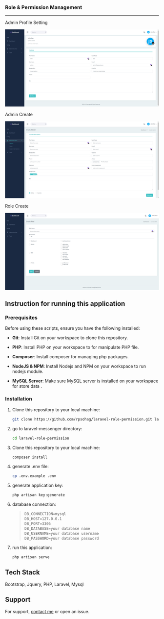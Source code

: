 ### Role & Permission Management

--------

<p> Admin Profile Setting </p>
<p align="center">
 <img alt="Admin profile setting" src="public/dashboard-assets/images/readme/admin-profile-setting.png">
</p>

<p> Admin Create </p>
<p align="center">
 <img alt="Admin profile setting" src="public/dashboard-assets/images/readme/admin-create.png">
</p>

<p> Role Create </p>
<p align="center">
 <img alt="Admin profile setting" src="public/dashboard-assets/images/readme/role-create.png">
</p>

## Instruction for running this application



### Prerequisites

Before using these scripts, ensure you have the following installed:

- **Git**: Install Git on your workspace to clone this repository.

- **PHP**: Install PHP on your workspace to for manipulate PHP file.

- **Composer**: Install composer for managing php packages.

- **NodeJS & NPM**: Install Nodejs and NPM on your workspace to run nodejs module.

- **MySQL Server**: Make sure MySQL server is installed on your workspace for store data .

### Installation

1. Clone this repository to your local machine:

    ```bash
    git clone https://github.com/rpsohag/laravel-role-permission.git laravel-role-permission
    ```
2. go to laravel-messenger directory:

    ```bash
    cd laravel-role-permission
    ```
3. Clone this repository to your local machine:

    ```bash
    composer install
    ```
4. generate .env file:

    ```bash
    cp .env.example .env
    ```
5. generate application key:

    ```bash
    php artisan key:generate
    ```
6. database connection:

    > ```
    >DB_CONNECTION=mysql
    >DB_HOST=127.0.0.1
    >DB_PORT=3306
    >DB_DATABASE=your database name
    >DB_USERNAME=your database username
    >DB_PASSWORD=your database password
    > ```
7. run this application:

     ```bash
    php artisan serve
    ```

## Tech Stack

Bootstrap, Jquery, PHP, Laravel, Mysql


## Support

For support, [contact me](https://www.linkedin.com/in/rpsohagwdd/) or open an issue.